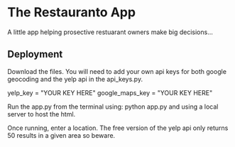 
# The Restauranto App
A little app helping prosective restuarant owners make big decisions...

## Deployment
Download the files. You will need to add your own api keys for both google geocoding and the yelp api in the api_keys.py. 

yelp_key = "YOUR KEY HERE" 
google_maps_key = "YOUR KEY HERE" 

Run the app.py from the terminal using: python app.py and using a local server to host the html.

Once running, enter a location. The free version of the yelp api only returns 50 results in a given area so beware.
